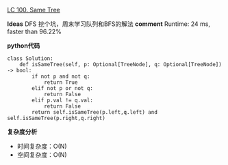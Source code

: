 [LC 100. Same Tree](https://leetcode.com/problems/same-tree/)

**Ideas**
DFS
挖个坑，周末学习队列和BFS的解法
**comment**
Runtime:  24 ms, faster than 96.22% 


**python代码**
```
class Solution:
    def isSameTree(self, p: Optional[TreeNode], q: Optional[TreeNode]) -> bool:
        if not p and not q:
            return True
        elif not p or not q:
            return False
        elif p.val != q.val:
            return False
        return self.isSameTree(p.left,q.left) and self.isSameTree(p.right,q.right)
```

**复杂度分析**
- 时间复杂度：O(N)
- 空间复杂度：O(N)